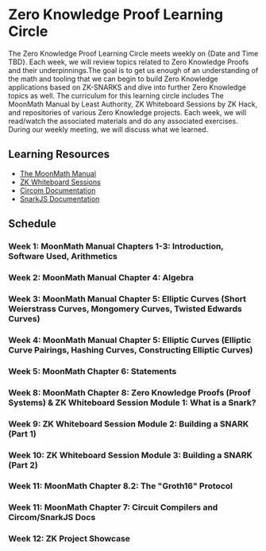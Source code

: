 # Zero Knowledge Proof Learning Circle

The Zero Knowledge Proof Learning Circle meets weekly on {Date and Time TBD}. Each week, we will review topics related to Zero Knowledge Proofs and their underpinnings.The goal is to get us enough of an understanding of the math and tooling that we can begin to build Zero Knowledge applications based on ZK-SNARKS and dive into further Zero Knowledge topics as well. The curriculum for this learning circle includes The MoonMath Manual by Least Authority, ZK Whiteboard Sessions by ZK Hack, and repositories of various Zero Knowledge projects. Each week, we will read/watch the associated materials and do any associated exercises. During our weekly meeting, we will discuss what we learned.

## Learning Resources

- [The MoonMath Manual](https://github.com/LeastAuthority/moonmath-manual/releases/latest/download/main-moonmath.pdf)
- [ZK Whiteboard Sessions](https://zkhack.dev/whiteboard/)
- [Circom Documentation](https://docs.circom.io/)
- [SnarkJS Documentation](https://github.com/iden3/snarkjs)

## Schedule

### Week 1: MoonMath Manual Chapters 1-3: Introduction, Software Used, Arithmetics

### Week 2: MoonMath Manual Chapter 4: Algebra

### Week 3: MoonMath Manual Chapter 5: Elliptic Curves (Short Weierstrass Curves, Mongomery Curves, Twisted Edwards Curves)

### Week 4: MoonMath Manual Chapter 5: Elliptic Curves (Elliptic Curve Pairings, Hashing Curves, Constructing Elliptic Curves)

### Week 5: MoonMath Chapter 6: Statements

### Week 8: MoonMath Chapter 8: Zero Knowledge Proofs (Proof Systems) & ZK Whiteboard Session Module 1: What is a Snark?

### Week 9: ZK Whiteboard Session Module 2: Building a SNARK (Part 1)

### Week 10: ZK Whiteboard Session Module 3: Building a SNARK (Part 2)

### Week 11: MoonMath Chapter 8.2: The "Groth16" Protocol

### Week 11: MoonMath Chapter 7: Circuit Compilers and Circom/SnarkJS Docs

### Week 12: ZK Project Showcase
